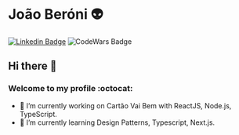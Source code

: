 # João Beróni 👽

[![Linkedin Badge](https://img.shields.io/badge/-LinkedIn-blue?style=flat-square&logo=Linkedin&logoColor=white&link=hhttps://www.linkedin.com/in/beroni/)](https://www.linkedin.com/in/beroni/)
![CodeWars Badge](https://www.codewars.com/users/Beroni/badges/micro)

## Hi there 👋  
###  Welcome to my profile :octocat:


- 🔭 I’m currently working on Cartão Vai Bem with ReactJS, Node.js, TypeScript.
- 🌱 I’m currently learning Design Patterns, Typescript, Next.js.
